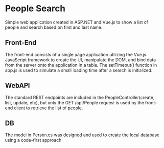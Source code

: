 # People Search

Simple web application created in ASP.NET  and Vue.js to show a list of people and search based on first and last name.

## Front-End

The front-end consists of a single page application utilizing the Vue.js JavaScript framework to create the UI, manipulate the DOM, and bind data from the server onto the application in a table. The setTimeout() function in app.js is used to simulate a small loading time after a search is initialized.

## WebAPI

The standard REST endpoints are included in the PeopleController(create, list, update, etc), but only the GET /api/People request is used by the front-end client to retrieve the list of people.

## DB

The model in Person.cs was designed and used to create the local database using a code-first approach.
